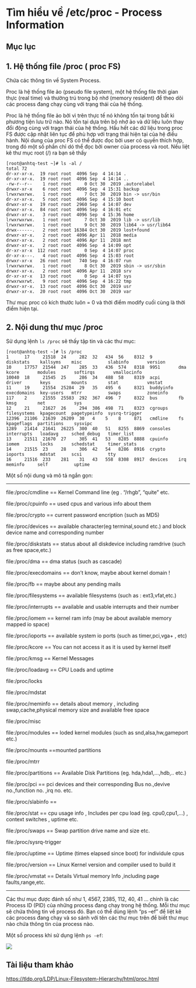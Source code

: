 # Tìm hiểu về /etc/proc - Process Information

## Mục lục

## 1. Hệ thống file /proc ( proc FS)

Chứa các thông tin về System Process.

Proc là hệ thống file ảo (pseudo file system), một hệ thống file thời gian thực (real time) và thường trú trong bộ nhớ (memory resident) để theo dõi các process đang chạy cùng với trạng thái của hệ thống.

Proc là hệ thống file ảo bởi vì trên thực tế nó không tồn tại trong bất kì phương tiện lưu trữ nào. Nó tồn tại dựa trên bộ nhớ ảo và dữ liệu luôn thay đổi động cùng với trạgn thái của hệ thống. Hầu hết các dữ liệu trong proc FS được cập nhật liên tục để phù hợp với trạng thái hiện tại của hệ điều hành. Nội dung của proc FS có thể được đọc bởi user có quyền thích hợp, trong đó một số phần chỉ dó thể đọc bởi owner của process và root. Nếu liệt kê thư mục root (/) ra bạn sẽ thấy

```
[root@anhtq-test ~]# ls -al /
total 72
dr-xr-xr-x.  19 root root  4096 Sep  4 14:14 .
dr-xr-xr-x.  19 root root  4096 Sep  4 14:14 ..
-rw-r--r--    1 root root     0 Oct 30  2019 .autorelabel
drwxr-xr-x    6 root root  4096 Sep  4 15:31 backup
lrwxrwxrwx.   1 root root     7 Oct 30  2019 bin -> usr/bin
dr-xr-xr-x.   5 root root  4096 Sep  4 15:10 boot
drwxr-xr-x   19 root root  2960 Sep  4 14:07 dev
drwxr-xr-x.  84 root root  4096 Sep  4 16:01 etc
drwxr-xr-x.   3 root root  4096 Sep  4 15:36 home
lrwxrwxrwx.   1 root root     7 Oct 30  2019 lib -> usr/lib
lrwxrwxrwx.   1 root root     9 Oct 30  2019 lib64 -> usr/lib64
drwx------.   2 root root 16384 Oct 30  2019 lost+found
drwxr-xr-x.   2 root root  4096 Apr 11  2018 media
drwxr-xr-x.   2 root root  4096 Apr 11  2018 mnt
drwxr-xr-x.   2 root root  4096 Sep  4 14:09 opt
dr-xr-xr-x  112 root root     0 Sep  4 14:07 proc
dr-xr-x---.   4 root root  4096 Sep  4 15:03 root
drwxr-xr-x   26 root root   740 Sep  4 16:07 run
lrwxrwxrwx.   1 root root     8 Oct 30  2019 sbin -> usr/sbin
drwxr-xr-x.   2 root root  4096 Apr 11  2018 srv
dr-xr-xr-x   13 root root     0 Sep  4 14:07 sys
drwxrwxrwt.   9 root root  4096 Sep  4 16:22 tmp
drwxr-xr-x.  13 root root  4096 Oct 30  2019 usr
drwxr-xr-x.  20 root root  4096 Oct 30  2019 var
```

Thư mục proc có kích thước luôn = 0 và thời điểm modify cuối cùng là thời điểm hiện tại.

## 2. Nội dung thư mục /proc

Sử dụng lệnh `ls /proc` sẽ thấy tập tin và các thư mục:

```
[root@anhtq-test ~]# ls /proc
1      17     21518  24     282  32   434  56    8312  9          diskstats    kallsyms    misc          slabinfo       version
10     17757  21544  247    285  33   436  574   8318  9951       dma          kcore       modules       softirqs       vmallocinfo
10040  18     21545  25     286  34   488  58    8319  acpi       driver       keys        mounts        stat           vmstat
11     19     21554  25284  29   35   495  6     8321  buddyinfo  execdomains  key-users   mtrr          swaps          zoneinfo
117    2      21555  25583  292  367  496  7     8322  bus        fb           kmsg        net           sys
12     21     21627  26     294  386  498  71    8323  cgroups    filesystems  kpagecount  pagetypeinfo  sysrq-trigger
12396  21106  21639  26209  30   4    5    8     871   cmdline    fs           kpageflags  partitions    sysvipc
1289   21414  21641  26225  300  40   51   8255  8869  consoles   interrupts   loadavg     sched_debug   timer_list
13     21511  21670  27     305  41   53   8285  8888  cpuinfo    iomem        locks       schedstat     timer_stats
14     21515  23     28     306  42   54   8286  8916  crypto     ioports      mdstat      scsi          tty
16     21516  233    281    31   43   558  8308  8917  devices    irq          meminfo     self          uptime
```

Một số nội dung và mô tả ngắn gọn:

-------------------------------------------------

file:/proc/cmdline == Kernel Command line (eg . “/rhgb”, “quite” etc.

file:/proc/cpuinfo == used cpus and various info about them

file:/proc/crypto == current password encription (such as MD5)

file:/proc/devices == available character(eg terminal,sound etc.) and block device name and corresponding number

file:/proc/diskstats == status about all diskdevice including ramdrive (such as free space,etc.)

file:/proc/dma == dma status (such as cascade)

file:/proc/execdomains == don’t know, maybe about kernel domain !

file:/proc/fb == maybe about any pending mails

file:/proc/filesystems == available filesystems (such as : ext3,vfat,etc.)

file:/proc/interrupts == available and usable interrupts and their number

file:/proc/iomem == kernel ram info (may be about available memory mapped io space)

file:/proc/ioports == available system io ports (such as timer,pci,vga+ , etc)

file:/proc/kcore == You can not access it as it is used by kernel itself

file:/proc/kmsg == Kernel Messages

file:/proc/loadavg == CPU Loads and uptime

file:/proc/locks

file:/proc/mdstat

file:/proc/meminfo == details about memory , including swap,cache,physical memory size and available free space

file:/proc/misc

file:/proc/modules == loded kernel modules (such as snd,alsa,hw,gameport etc.)

file:/proc/mounts ==mounted partitions

file:/proc/mtrr

file:/proc/partitions == Available Disk Partitions (eg. hda,hda1,…,hdb,.. etc.)

file:/proc/pci == pci devices and their corresponding Bus no.,devive no.,function no. ,irq no. etc.

file:/proc/slabinfo ==

file:/proc/stat == cpu usage info , Includes per cpu load (eg. cpu0,cpu1,…) , context switches , uptime etc.

file:/proc/swaps == Swap partition drive name and size etc.

file:/proc/sysrq-trigger

file:/proc/uptime == Uptime (times elapsed since boot) for individule cpus

file:/proc/version == Linux Kernel version and compiler used to build it

file:/proc/vmstat == Details Virtual memory Info ,including page faults,range,etc.

-------------------------------------------------

Các thư mục được đánh số như 1, 4567, 2385, 112, 40, 41 … chính là các Process ID (PID) của những process đang chạy trong hệ thống. Mỗi thư mục sẽ chứa thông tin về process đó. Bạn có thể dùng lệnh “ps –ef” để liệt kê các process đang chạy và so sánh với tên các thư mục trên để biết thư mục nào chứa thông tin của process nào.

Một số process khi sử dụng lệnh `ps -ef`:

<img src="https://imgur.com/zzAyB4l.png">

## Tài liệu tham khảo

https://tldp.org/LDP/Linux-Filesystem-Hierarchy/html/proc.html
